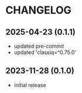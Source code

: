 CHANGELOG
=========
2025-04-23 (0.1.1)
---
* updated pre-commit
* updated 'classiq=^0.75.0'

2023-11-28 (0.1.0)
---
* initial release
